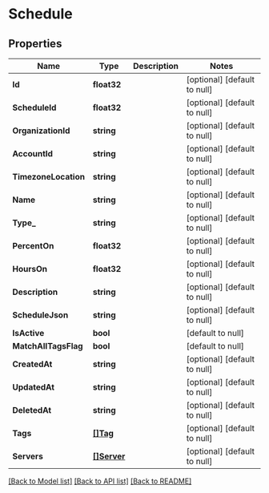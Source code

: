 # Schedule

## Properties
Name | Type | Description | Notes
------------ | ------------- | ------------- | -------------
**Id** | **float32** |  | [optional] [default to null]
**ScheduleId** | **float32** |  | [optional] [default to null]
**OrganizationId** | **string** |  | [optional] [default to null]
**AccountId** | **string** |  | [optional] [default to null]
**TimezoneLocation** | **string** |  | [optional] [default to null]
**Name** | **string** |  | [optional] [default to null]
**Type_** | **string** |  | [optional] [default to null]
**PercentOn** | **float32** |  | [optional] [default to null]
**HoursOn** | **float32** |  | [optional] [default to null]
**Description** | **string** |  | [optional] [default to null]
**ScheduleJson** | **string** |  | [optional] [default to null]
**IsActive** | **bool** |  | [default to null]
**MatchAllTagsFlag** | **bool** |  | [default to null]
**CreatedAt** | **string** |  | [optional] [default to null]
**UpdatedAt** | **string** |  | [optional] [default to null]
**DeletedAt** | **string** |  | [optional] [default to null]
**Tags** | [**[]Tag**](Tag.md) |  | [optional] [default to null]
**Servers** | [**[]Server**](Server.md) |  | [optional] [default to null]

[[Back to Model list]](../README.md#documentation-for-models) [[Back to API list]](../README.md#documentation-for-api-endpoints) [[Back to README]](../README.md)


